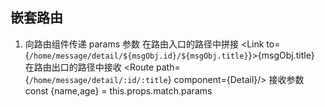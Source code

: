 ## 嵌套路由
   1. 向路由组件传递 params 参数
        在路由入口的路径中拼接
            <Link to={`/home/message/detail/${msgObj.id}/${msgObj.title}`}>{msgObj.title}</Link>
        在路由出口的路径中接收
             <Route path={`/home/message/detail/:id/:title`} component={Detail}/>
        接收参数
             const {name,age} = this.props.match.params

